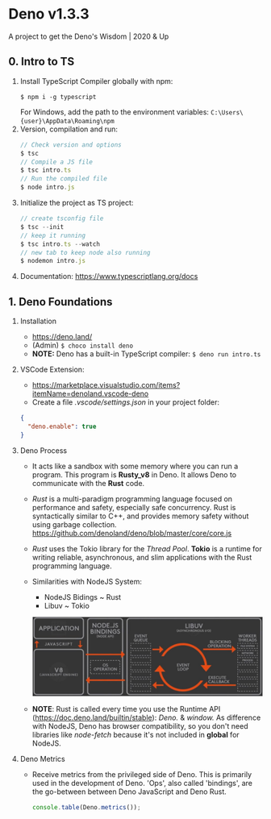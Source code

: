 # Deno v1.3.3

A project to get the Deno's Wisdom | 2020 &amp; Up

## 0. Intro to TS

1. Install TypeScript Compiler globally with npm:
   ```
   $ npm i -g typescript
   ```
   For Windows, add the path to the environment variables: `C:\Users\{user}\AppData\Roaming\npm`
2. Version, compilation and run:
   ```typescript
   // Check version and options
   $ tsc
   // Compile a JS file
   $ tsc intro.ts
   // Run the compiled file
   $ node intro.js
   ```
3. Initialize the project as TS project:
   ```typescript
   // create tsconfig file
   $ tsc --init
   // keep it running
   $ tsc intro.ts --watch
   // new tab to keep node also running
   $ nodemon intro.js
   ```
4. Documentation: https://www.typescriptlang.org/docs

## 1. Deno Foundations

1. Installation

   - https://deno.land/
   - (Admin) `$ choco install deno`
   - **NOTE:** Deno has a built-in TypeScript compiler: `$ deno run intro.ts`

2. VSCode Extension:

   - https://marketplace.visualstudio.com/items?itemName=denoland.vscode-deno
   - Create a file _.vscode/settings.json_ in your project folder:

   ```json
   {
     "deno.enable": true
   }
   ```

3. Deno Process

   - It acts like a sandbox with some memory where you can run a program. This program is **Rusty_v8** in Deno. It allows Deno to communicate with the **Rust** code.
   - _Rust_ is a multi-paradigm programming language focused on performance and safety, especially safe concurrency. Rust is syntactically similar to C++, and provides memory safety without using garbage collection. https://github.com/denoland/deno/blob/master/core/core.js
   - _Rust_ uses the Tokio library for the _Thread Pool_. **Tokio** is a runtime for writing reliable, asynchronous, and slim applications with the Rust programming language.
   - Similarities with NodeJS System:

     - NodeJS Bidings ~ Rust
     - Libuv ~ Tokio

     ![NodeSystem](/images/NodeArchitecture.jpg)

   - **NOTE**: Rust is called every time you use the Runtime API (https://doc.deno.land/builtin/stable): _Deno._ & _window._
     As difference with NodeJS, Deno has browser compatibility, so you don't need libraries like _node-fetch_ because it's not included in **global** for NodeJS.

4. Deno Metrics
   - Receive metrics from the privileged side of Deno. This is primarily used in the development of Deno. 'Ops', also called 'bindings', are the go-between between Deno JavaScript and Deno Rust.
     ```typescript
     console.table(Deno.metrics());
     ```
